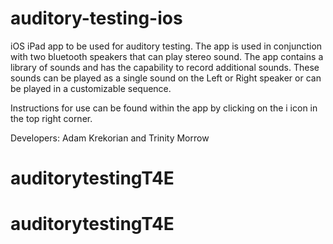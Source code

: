 # auditory-testing-ios

iOS iPad app to be used for auditory testing. The app is used in conjunction with two bluetooth speakers that can play stereo sound. The app contains a library of sounds and has the capability to record additional sounds. These sounds can be played as a single sound on the Left or Right speaker or can be played in a customizable sequence. 

Instructions for use can be found within the app by clicking on the i icon in the top right corner.  

Developers: Adam Krekorian and Trinity Morrow 
# auditorytestingT4E
# auditorytestingT4E
